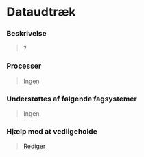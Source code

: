 # Dataudtræk

### Beskrivelse

> ?

### Processer

> Ingen

### Understøttes af følgende fagsystemer

> Ingen

### Hjælp med at vedligeholde

> [Rediger](https://github.com/FMDatahub/Portal/blob/main/docs/Moduler/Rapportering/Dataudtraek.md)
